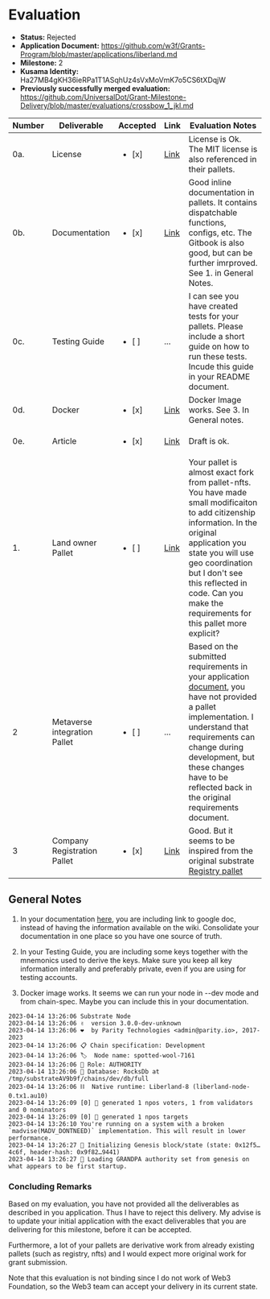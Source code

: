 # Evaluation

- **Status:** Rejected
- **Application Document:** https://github.com/w3f/Grants-Program/blob/master/applications/liberland.md
- **Milestone:** 2
- **Kusama Identity:** Ha27MB4gKH36ieRPa1T1ASqhUz4sVxMoVmK7o5CS6tXDqjW
- **Previously successfully merged evaluation:** https://github.com/UniversalDot/Grant-Milestone-Delivery/blob/master/evaluations/crossbow_1_jkl.md

| Number | Deliverable | Accepted | Link | Evaluation Notes |
| ------ | ----------- | -------- | ---- |----------------- |
| 0a. | License |<ul><li>[x] </li></ul>|[Link](https://github.com/liberland/liberland_substrate/blob/main/LICENSE-MIT)| License is Ok. The MIT license is also referenced in their pallets.|
| 0b.  | Documentation |<ul><li>[x] </li></ul>|[Link](https://liberland-1.gitbook.io/wiki/v/public-documents/blockchain/for-developers-and-testers)| Good inline documentation in pallets. It contains dispatchable functions, configs, etc. The Gitbook is also good, but can be further imrproved. See 1. in General Notes.|
| 0c. | Testing Guide |<ul><li>[ ] </li></ul>|...|I can see you have created tests for your pallets. Please include a short guide on how to run these tests. Incude this guide in your README document.|
| 0d.  | Docker |<ul><li>[x] </li></ul>|[Link](https://hub.docker.com/layers/liberland/blockchain-node/latest/images/sha256-e59f697c8df37b6c8c509e1c949cb23c052b4e95463f087abb044d4873a791b5?context=explore)|Docker Image works. See 3. In General notes. |
| 0e. | Article |<ul><li>[x] </li></ul>|[Link](https://docs.google.com/document/d/1IiOEka3eZOOyM7GuT5aVJYihdSz3qYbWqwcTNS_Pvqg/edit#heading=h.gvgdsh4wfciv)| Draft is ok.|
| 1.  | Land owner Pallet |<ul><li>[ ] </li></ul>|[Link](https://github.com/liberland/liberland_substrate/tree/main/frame/nfts)| Your pallet is almost exact fork from pallet-nfts. You have made small modificaiton to add citizenship information. In the original application you state you will use geo coordination but I don't see this reflected in code. Can you make the requirements for this pallet more explicit?|
| 2 | Metaverse integration Pallet |<ul><li>[ ] </li></ul>|...| Based on the submitted requirements in your application [document](https://github.com/w3f/Grants-Program/blob/master/applications/liberland.md), you have not provided a pallet implementation. I understand that requirements can change during development, but these changes have to be reflected back in the original requirements document.  |
| 3 | Company Registration Pallet |<ul><li>[x] </li></ul>|[Link](https://github.com/liberland/liberland_substrate/blob/main/frame/registry/src/lib.rs)| Good. But it seems to be inspired from the original substrate [Registry pallet](https://github.com/liberland/liberland_substrate/blob/main/frame/registry/src/lib.rs)|



## General Notes

1. In your documentation [here](https://liberland-1.gitbook.io/wiki/v/public-documents/blockchain/for-developers-and-testers/testing_guide), you are including link to google doc, instead of having the information available on the wiki. Consolidate your documentation in one place so you have one source of truth. 

2. In your Testing Guide, you are including some keys together with the mnemonics used to derive the keys. Make sure you keep all key information interally and preferably private, even if you are using for testing accounts. 

3. Docker image works. It seems we can run your node in --dev mode and from chain-spec. Maybe you can include this in your documentation. 

```
2023-04-14 13:26:06 Substrate Node    
2023-04-14 13:26:06 ✌️  version 3.0.0-dev-unknown    
2023-04-14 13:26:06 ❤️  by Parity Technologies <admin@parity.io>, 2017-2023    
2023-04-14 13:26:06 📋 Chain specification: Development    
2023-04-14 13:26:06 🏷  Node name: spotted-wool-7161    
2023-04-14 13:26:06 👤 Role: AUTHORITY    
2023-04-14 13:26:06 💾 Database: RocksDb at /tmp/substrateAV9b9f/chains/dev/db/full    
2023-04-14 13:26:06 ⛓  Native runtime: Liberland-8 (liberland-node-0.tx1.au10)    
2023-04-14 13:26:09 [0] 💸 generated 1 npos voters, 1 from validators and 0 nominators    
2023-04-14 13:26:09 [0] 💸 generated 1 npos targets    
2023-04-14 13:26:10 You're running on a system with a broken `madvise(MADV_DONTNEED)` implementation. This will result in lower performance.    
2023-04-14 13:26:27 🔨 Initializing Genesis block/state (state: 0x12f5…4c6f, header-hash: 0x9f82…9441)    
2023-04-14 13:26:27 👴 Loading GRANDPA authority set from genesis on what appears to be first startup. 
```

###  Concluding Remarks

Based on my evaluation, you have not provided all the deliverables as described in you application. Thus I have to reject this delivery. My advise is to update your initial application with the exact deliverables that you are delivering for this milestone, before it can be accepted. 

Furthermore, a lot of your pallets are derivative work from already existing pallets (such as registry, nfts) and I would expect more original work for grant submission. 

Note that this evaluation is not binding since I do not work of Web3 Foundation, so the Web3 team can accept your delivery in its current state.

